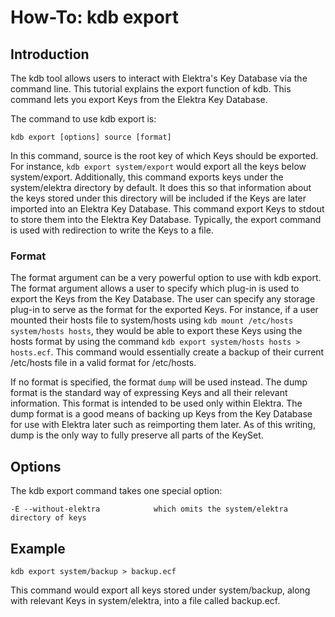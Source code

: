 # How-To: kdb export #

## Introduction ##

The kdb tool allows users to interact with Elektra's Key Database via the command line. 
This tutorial explains the export function of kdb. This command lets you export Keys from 
the Elektra Key Database.

The command to use kdb export is:

    kdb export [options] source [format]

In this command, source is the root key of which Keys should be exported. For
instance, `kdb export system/export` would export all the keys below
system/export. Additionally, this command exports keys under the system/elektra
directory by default. It does this so that information about the keys stored under
this directory will be included if the Keys are later imported into an Elektra Key 
Database. This command export Keys to stdout to store them into the Elektra
Key Database. Typically, the export command is used with redirection to write the 
Keys to a file. 

### Format ###

The format argument can be a very powerful option to use with kdb export. 
The format argument allows a user to specify which plug-in is used to export the
Keys from the Key Database. The user can specify any storage plug-in to serve as the 
format for the exported Keys. For instance, if a user mounted their hosts file to system/hosts
using `kdb mount /etc/hosts system/hosts hosts`, they would be able to export these Keys using 
the hosts format by using the command `kdb export system/hosts hosts > hosts.ecf`. 
This command would essentially create a backup of their current /etc/hosts file in a valid format
for /etc/hosts. 

If no format is specified, the format `dump` will be used instead. The dump format is the standard way
of expressing Keys and all their relevant information. This format is intended to be used only within Elektra.
The dump format is a good means of backing up Keys from the Key Database for use with Elektra later 
such as reimporting them later.  As of this writing, dump is the only way to fully preserve all parts of the
KeySet.

## Options ##

The kdb export command takes one special option:

	-E --without-elektra			which omits the system/elektra directory of keys

## Example ##

	kdb export system/backup > backup.ecf

This command would export all keys stored under system/backup, along with relevant Keys in system/elektra, into a file called backup.ecf.